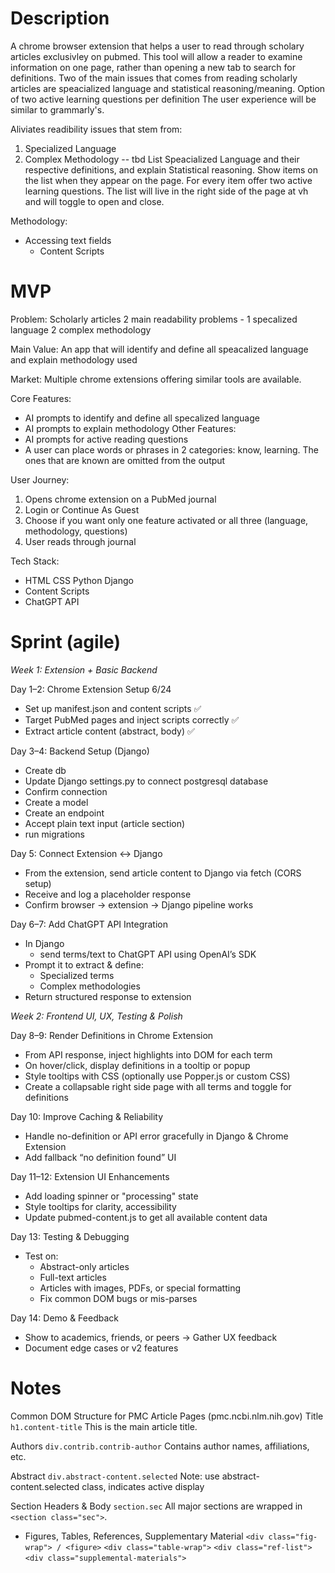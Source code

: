 # Description
A chrome browser extension that helps a user to read through scholary articles exclusivley on pubmed. This tool will allow a reader to examine information on one page, rather than opening a new tab to search for definitions. Two of the main issues that comes from reading scholarly articles are speacialized language and statistical reasoning/meaning. Option of two active learning questions per definition The user experience will be similar to grammarly's.

Aliviates readibility issues that stem from:
1. Specialized Language
2. Complex Methodology -- tbd
List Speacialized Language and their respective definitions, and explain Statistical reasoning. Show items on the list when they appear on the page. For every item offer two active learning questions. The list will live in the right side of the page at vh and will toggle to open and close.

Methodology:
- Accessing text fields 
  - Content Scripts 



# MVP 
Problem: Scholarly articles 2 main readability problems - 1 specalized language 2 complex methodology 

Main Value: An app that will identify and define all speacalized language and explain methodology used 

Market: Multiple chrome extensions offering similar tools are available. 

Core Features:
- AI prompts to identify and define all specalized language
- AI prompts to explain methodology 
Other Features:
- AI prompts for active reading questions
- A user can place words or phrases in 2 categories: know, learning. The ones that are known are omitted from the output

User Journey:
1. Opens chrome extension on a PubMed journal 
2. Login or Continue As Guest
3. Choose if you want only one feature activated or all three (language, methodology, questions)
4. User reads through journal 

Tech Stack:
- HTML CSS Python Django 
- Content Scripts
- ChatGPT API







# Sprint (agile)

*Week 1: Extension + Basic Backend*

Day 1–2: Chrome Extension Setup 6/24
- Set up manifest.json and content scripts ✅ 
- Target PubMed pages and inject scripts correctly ✅ 
- Extract article content (abstract, body) ✅ 

Day 3–4: Backend Setup (Django)
- Create db
- Update Django settings.py to connect postgresql database
- Confirm connection
- Create a model
- Create an endpoint
- Accept plain text input (article section)
- run migrations

Day 5: Connect Extension ↔ Django
- From the extension, send article content to Django via fetch (CORS setup)
- Receive and log a placeholder response
- Confirm browser → extension → Django pipeline works

Day 6–7: Add ChatGPT API Integration
- In Django 
  - send terms/text to ChatGPT API using OpenAI’s SDK
- Prompt it to extract & define:
  - Specialized terms
  - Complex methodologies
-  Return structured response to extension




*Week 2: Frontend UI, UX, Testing & Polish*

Day 8–9: Render Definitions in Chrome Extension
- From API response, inject highlights into DOM for each term
- On hover/click, display definitions in a tooltip or popup
- Style tooltips with CSS (optionally use Popper.js or custom CSS)
- Create a collapsable right side page with all terms and toggle for definitions  

Day 10: Improve Caching & Reliability
- Handle no-definition or API error gracefully in Django & Chrome Extension
- Add fallback “no definition found” UI

Day 11–12: Extension UI Enhancements
- Add loading spinner or "processing" state
- Style tooltips for clarity, accessibility
- Update pubmed-content.js to get all available content data 

Day 13: Testing & Debugging
- Test on:
  - Abstract-only articles
  - Full-text articles
  - Articles with images, PDFs, or special formatting
  - Fix common DOM bugs or mis-parses

Day 14: Demo & Feedback
- Show to academics, friends, or peers -> Gather UX feedback
- Document edge cases or v2 features 



# Notes
Common DOM Structure for PMC Article Pages (pmc.ncbi.nlm.nih.gov)
Title 
`h1.content-title`
This is the main article title.

Authors
`div.contrib.contrib-author`
Contains author names, affiliations, etc.

Abstract
`div.abstract-content.selected`
Note: use abstract-content.selected class, indicates active display

Section Headers & Body
`section.sec`
All major sections are wrapped in `<section class="sec">`.

- Figures, Tables, References, Supplementary Material
`<div class="fig-wrap"> / <figure>`
`<div class="table-wrap">`
`<div class="ref-list">`
`<div class="supplemental-materials">`